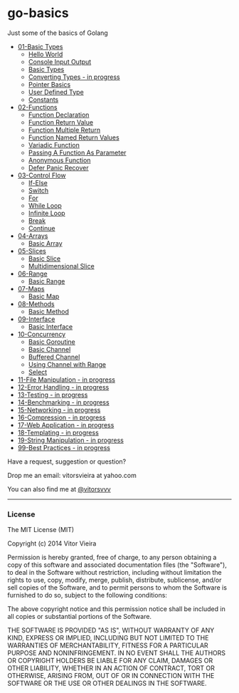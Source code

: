 go-basics
=========

Just some of the basics of Golang 


- [01-Basic Types](https://github.com/vitorsvvv/go-basics/tree/master/01-Basic-Types)
    - [Hello World](https://github.com/vitorsvvv/go-basics/blob/master/01-Basic-Types/01-Hello-World.go)
    - [Console Input Output](https://github.com/vitorsvvv/go-basics/blob/master/01-Basic-Types/02-Console-Input-Output.go)
    - [Basic Types](https://github.com/vitorsvvv/go-basics/blob/master/01-Basic-Types/03-Basic-Types.go)
    - [Converting Types - in progress](https://github.com/vitorsvvv/go-basics/blob/master/01-Basic-Types/04-Converting-Types.go)
    - [Pointer Basics](https://github.com/vitorsvvv/go-basics/blob/master/01-Basic-Types/05-Pointer-Basics.go)
    - [User Defined Type](https://github.com/vitorsvvv/go-basics/blob/master/01-Basic-Types/06-User-Defined-Type.go)
    - [Constants](https://github.com/vitorsvvv/go-basics/blob/master/01-Basic-Types/07-Constants.go)
- [02-Functions](https://github.com/vitorsvvv/go-basics/tree/master/02-Functions)
    - [Function Declaration](https://github.com/vitorsvvv/go-basics/blob/master/02-Functions/01-Function-Declaration.go)
    - [Function Return Value](https://github.com/vitorsvvv/go-basics/blob/master/02-Functions/02-Function-Return-Value.go)
    - [Function Multiple Return](https://github.com/vitorsvvv/go-basics/blob/master/02-Functions/03-Function-Multiple-Returns.go)
    - [Function Named Return Values](https://github.com/vitorsvvv/go-basics/blob/master/02-Functions/04-Function-Named-Return-Values.go)
    - [Variadic Function](https://github.com/vitorsvvv/go-basics/blob/master/02-Functions/05-Variadic-Function.go)
    - [Passing A Function As Parameter](https://github.com/vitorsvvv/go-basics/blob/master/02-Functions/06-Passing-A-Function-As-Parameter.go)
    - [Anonymous Function](https://github.com/vitorsvvv/go-basics/blob/master/02-Functions/07-Anonymous-Function.go)
    - [Defer Panic Recover](https://github.com/vitorsvvv/go-basics/blob/master/02-Functions/08-Defer-Panic-Recover.go)
- [03-Control Flow](https://github.com/vitorsvvv/go-basics/tree/master/03-Control-Flow)
    - [If-Else](https://github.com/vitorsvvv/go-basics/blob/master/03-Control-Flow/01-If-Else.go)
    - [Switch](https://github.com/vitorsvvv/go-basics/blob/master/03-Control-Flow/02-Switch.go)
    - [For](https://github.com/vitorsvvv/go-basics/blob/master/03-Control-Flow/03-For.go)
    - [While Loop](https://github.com/vitorsvvv/go-basics/blob/master/03-Control-Flow/04-While-Loop.go)
    - [Infinite Loop](https://github.com/vitorsvvv/go-basics/blob/master/03-Control-Flow/05-Infinite-Loop.go)
    - [Break](https://github.com/vitorsvvv/go-basics/blob/master/03-Control-Flow/06-Break.go)
    - [Continue](https://github.com/vitorsvvv/go-basics/blob/master/03-Control-Flow/07-Continue.go)
- [04-Arrays](https://github.com/vitorsvvv/go-basics/tree/master/04-Arrays)
    - [Basic Array](https://github.com/vitorsvvv/go-basics/blob/master/04-Arrays/01-Basic-Array.go)
- [05-Slices](https://github.com/vitorsvvv/go-basics/tree/master/05-Slices)
    - [Basic Slice](https://github.com/vitorsvvv/go-basics/blob/master/05-Slices/01-Basic-Slice.go)
    - [Multidimensional Slice](https://github.com/vitorsvvv/go-basics/blob/master/05-Slices/02-Multidimensional-Slice.go)
- [06-Range](https://github.com/vitorsvvv/go-basics/tree/master/06-Range)
    - [Basic Range](https://github.com/vitorsvvv/go-basics/blob/master/06-Range/01-Basic-Range.go)
- [07-Maps](https://github.com/vitorsvvv/go-basics/tree/master/07-Maps)
    - [Basic Map](https://github.com/vitorsvvv/go-basics/blob/master/07-Maps/01-Basic-Map.go)
- [08-Methods](https://github.com/vitorsvvv/go-basics/tree/master/08-Methods)
    - [Basic Method](https://github.com/vitorsvvv/go-basics/blob/master/08-Methods/01-Basic-Method.go)
- [09-Interface](https://github.com/vitorsvvv/go-basics/tree/master/09-Interface)
    - [Basic Interface](https://github.com/vitorsvvv/go-basics/blob/master/09-Interface/01-Basic-Inteface.go)
- [10-Concurrency](https://github.com/vitorsvvv/go-basics/tree/master/10-Concurrency)
    - [Basic Goroutine](https://github.com/vitorsvvv/go-basics/blob/master/10-Concurrency/01-Basic-Goroutine.go)
    - [Basic Channel](https://github.com/vitorsvvv/go-basics/blob/master/10-Concurrency/02-Basic-Channel.go)
    - [Buffered Channel](https://github.com/vitorsvvv/go-basics/blob/master/10-Concurrency/03-Buffered-Channel.go)
    - [Using Channel with Range](https://github.com/vitorsvvv/go-basics/blob/master/10-Concurrency/04-Using-Channel-With-Range.go)
    - [Select](https://github.com/vitorsvvv/go-basics/blob/master/10-Concurrency/05-Select.go)
- [11-File Manipulation - in progress](https://github.com/vitorsvvv/go-basics)
- [12-Error Handling - in progress](https://github.com/vitorsvvv/go-basics)
- [13-Testing - in progress](https://github.com/vitorsvvv/go-basics)
- [14-Benchmarking - in progress](https://github.com/vitorsvvv/go-basics)
- [15-Networking - in progress](https://github.com/vitorsvvv/go-basics)
- [16-Compression - in progress](https://github.com/vitorsvvv/go-basics)
- [17-Web Application - in progress](https://github.com/vitorsvvv/go-basics)
- [18-Templating - in progress](https://github.com/vitorsvvv/go-basics)
- [19-String Manipulation - in progress](https://github.com/vitorsvvv/go-basics)
- [99-Best Practices - in progress](https://github.com/vitorsvvv/go-basics)


Have a request, suggestion or question?

Drop me an email: vitorsvieira at yahoo.com

You can also find me at [@vitorsvvv](https://twitter.com/vitorsvvv)


---

### License

The MIT License (MIT)

Copyright (c) 2014 Vitor Vieira

Permission is hereby granted, free of charge, to any person obtaining a copy
of this software and associated documentation files (the "Software"), to deal
in the Software without restriction, including without limitation the rights
to use, copy, modify, merge, publish, distribute, sublicense, and/or sell
copies of the Software, and to permit persons to whom the Software is
furnished to do so, subject to the following conditions:

The above copyright notice and this permission notice shall be included in all
copies or substantial portions of the Software.

THE SOFTWARE IS PROVIDED "AS IS", WITHOUT WARRANTY OF ANY KIND, EXPRESS OR
IMPLIED, INCLUDING BUT NOT LIMITED TO THE WARRANTIES OF MERCHANTABILITY,
FITNESS FOR A PARTICULAR PURPOSE AND NONINFRINGEMENT. IN NO EVENT SHALL THE
AUTHORS OR COPYRIGHT HOLDERS BE LIABLE FOR ANY CLAIM, DAMAGES OR OTHER
LIABILITY, WHETHER IN AN ACTION OF CONTRACT, TORT OR OTHERWISE, ARISING FROM,
OUT OF OR IN CONNECTION WITH THE SOFTWARE OR THE USE OR OTHER DEALINGS IN THE
SOFTWARE.